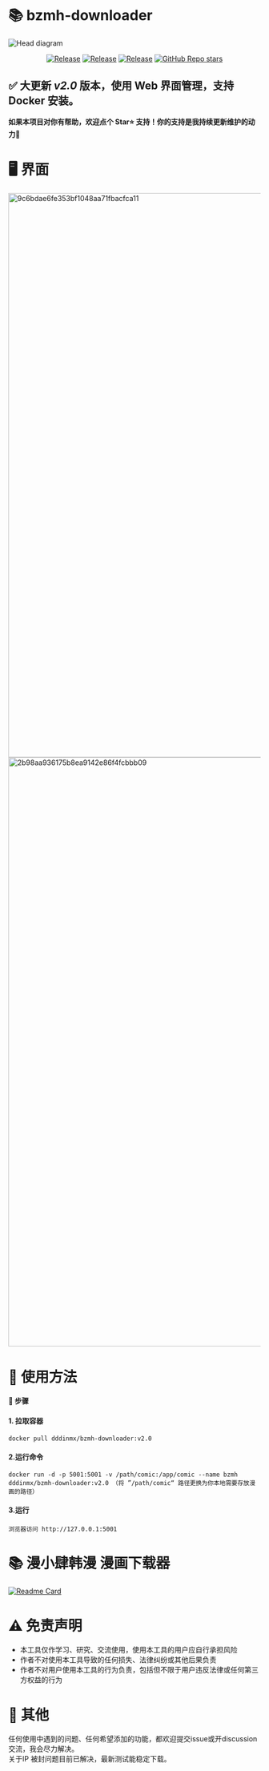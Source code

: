 # 📚 bzmh-downloader
![Head diagram](https://github.com/user-attachments/assets/e960c38a-cec4-450f-8cc1-75582dff2f1d)
<p align="center">
  <a href="https://github.com/dddinmx/bzmh-downloader"><img alt="Release" src="https://img.shields.io/badge/crawler-bule"></a>
  <a href="https://github.com/dddinmx/bzmh-downloader"><img alt="Release" src="https://img.shields.io/badge/python-3.8%2B-8A2BE2"></a>
  <a href="https://github.com/dddinmx/bzmh-downloader"><img alt="Release" src="https://img.shields.io/badge/Version-2.0-yellow"></a>
  <a href="https://github.com/dddinmx/hxs-downloader/"><img alt="GitHub Repo stars" src="https://img.shields.io/github/stars/dddinmx/bzmh-downloader?color=gree"></a>
</p>

## ✅ 大更新 ***v2.0*** 版本，使用 Web 界面管理，支持 Docker 安装。

**如果本项目对你有帮助，欢迎点个 Star⭐ 支持！你的支持是我持续更新维护的动力🙏**

# 🖥️ 界面
<img width="1320" height="1127" alt="9c6bdae6fe353bf1048aa71fbacfca11" src="https://github.com/user-attachments/assets/90054bf3-d3e2-4ace-a417-170686da730c" />
<img width="1056" height="1177" alt="2b98aa936175b8ea9142e86f4fcbbb09" src="https://github.com/user-attachments/assets/0c8bcc0e-1810-43f1-ac27-a2a2155ef5de" />

# 📖 使用方法

#### 📝 步骤

#### 1. 拉取容器

```
docker pull dddinmx/bzmh-downloader:v2.0
```

#### 2.运行命令

```
docker run -d -p 5001:5001 -v /path/comic:/app/comic --name bzmh dddinmx/bzmh-downloader:v2.0 （将 ”/path/comic“ 路径更换为你本地需要存放漫画的路径）
```

#### 3.运行
```
浏览器访问 http://127.0.0.1:5001
```

# 📚 漫小肆韩漫 漫画下载器
[![Readme Card](https://github-readme-stats.vercel.app/api/pin/?username=dddinmx&repo=mxs-downloader)](https://github.com/dddinmx/mxs-downloader)

# ⚠️ 免责声明

- 本工具仅作学习、研究、交流使用，使用本工具的用户应自行承担风险
- 作者不对使用本工具导致的任何损失、法律纠纷或其他后果负责
- 作者不对用户使用本工具的行为负责，包括但不限于用户违反法律或任何第三方权益的行为

# 💬 其他

任何使用中遇到的问题、任何希望添加的功能，都欢迎提交issue或开discussion交流，我会尽力解决。  
关于IP 被封问题目前已解决，最新测试能稳定下载。  



